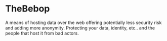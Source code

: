 # TheBebop
A means of hosting data over the web offering potentially less security risk and adding more anonymity. Protecting your data, identity, etc.. and the people that host it from bad actors.
